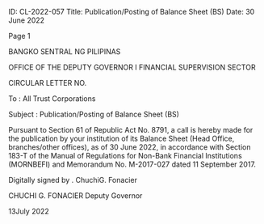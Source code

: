 ID: CL-2022-057
Title: Publication/Posting of Balance Sheet (BS)
Date: 30 June 2022

Page 1

BANGKO SENTRAL NG PILIPINAS

OFFICE OF THE DEPUTY GOVERNOR I FINANCIAL SUPERVISION SECTOR

CIRCULAR LETTER NO.

To : All Trust Corporations

Subject : Publication/Posting of Balance Sheet (BS)

Pursuant to Section 61 of Republic Act No. 8791, a call is hereby made for the publication by your institution of its Balance Sheet (Head Office, branches/other offices), as of 30 June 2022, in accordance with Section 183-T of the Manual of Regulations for Non-Bank Financial Institutions (MORNBEFI) and Memorandum No. M-2017-027 dated 11 September 2017.

Digitally signed by . ChuchiG. Fonacier

CHUCHI G. FONACIER Deputy Governor

13July 2022